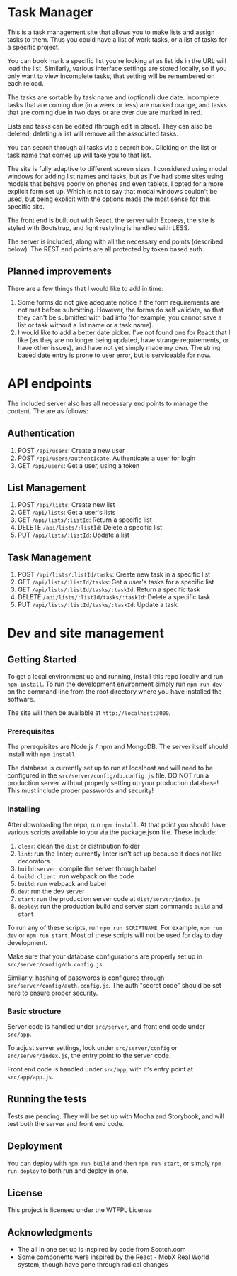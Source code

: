 # Task Manager

This is a task management site that allows you to make lists and assign tasks to them.  Thus you could have a list of
work tasks, or a list of tasks for a specific project.

You can book mark a specific list you're looking at as list ids in the URL will load the list.  Similarly, various interface
settings are stored locally, so if you only want to view incomplete tasks, that setting will be remembered on each reload.

The tasks are sortable by task name and (optional) due date.  Incomplete tasks that are coming due (in a week or less) are 
marked orange, and tasks that are coming due in two days or are over due are marked in red.

Lists and tasks can be edited (through edit in place).  They can also be deleted; deleting a list will remove all the
associated tasks.

You can search through all tasks via a search box.  Clicking on the list or task name that comes up will take you to 
that list.

The site is fully adaptive to different screen sizes.  I considered using modal windows for adding list names and tasks,
but as I've had some sites using modals that behave poorly on phones and even tablets, I opted for a more explicit form
set up.  Which is not to say that modal windows couldn't be used, but being explicit with the options made the most sense
for this specific site.

The front end is built out with React, the server with Express, the site is styled with Bootstrap, and light restyling is
handled with LESS. 

The server is included, along with all the necessary end points (described below).  The REST end points are all protected 
by token based auth.

## Planned improvements
There are a few things that I would like to add in time:

1. Some forms do not give adequate notice if the form requirements are not met before submitting.  However, the forms do
    self validate, so that they can't be submitted with bad info (for example, you cannot save a list or task without a 
    list name or a task name).
2. I would like to add a better date picker.  I've not found one for React that I like (as they are no longer being updated,
    have strange requirements, or have other issues), and have not yet simply made my own.  The string based date entry 
    is prone to user error, but is serviceable for now.
    
# API endpoints
The included server also has all necessary end points to manage the content.  The are as follows:

## Authentication

1. POST `/api/users`: Create a new user
2. POST `/api/users/authenticate`: Authenticate a user for login
3. GET `/api/users`: Get a user, using a token

## List Management

1. POST `/api/lists`: Create new list
2. GET `/api/lists`: Get a user's lists
3. GET `/api/lists/:listId`: Return a specific list
4. DELETE `/api/lists/:listId`: Delete a specific list
4. PUT `/api/lists/:listId`: Update a list

## Task Management
1. POST `/api/lists/:listId/tasks`: Create new task in a specific list
2. GET `/api/lists/:listId/tasks`: Get a user's tasks for a specific list
3. GET `/api/lists/:listId/tasks/:taskId`: Return a specific task
4. DELETE `/api/lists/:listId/tasks/:taskId`: Delete a specific task
4. PUT `/api/lists/:listId/tasks/:taskId`: Update a task      

# Dev and site management

## Getting Started
To get a local environment up and running, install this repo locally and run `npm install`.  To run the development 
environment simply run `npm run dev` on the command line from the root directory where you have installed the software.

The site will then be available at `http://localhost:3000`.

### Prerequisites

The prerequisites are Node.js / npm and MongoDB.  The server itself should install with `npm install`.

The database is currently set up to run at localhost and will need to be configured in the `src/server/config/db.config.js` 
file.  DO NOT run a production server without properly setting up your production database!  This must include
proper passwords and security!

### Installing

After downloading the repo, run `npm install`.  At that point you should have various scripts available to you via the package.json file. 
These include:

1. `clear`: clean the `dist` or distribution folder
2. `lint`: run the linter; currently linter isn't set up because it does not like decorators
3. `build:server`: compile the server through babel
4. `build:client`: run webpack on the code
5. `build`: run webpack and babel
6. `dev`: run the dev server
7. `start`: run the production server code at `dist/server/index.js`
8. `deploy`: run the production build and server start commands `build` and `start`

To run any of these scripts, run `npm run SCRIPTNAME`.  For example, `npm run dev` or `npm run start`.  Most of these scripts will not be used 
for day to day development.

Make sure that your database configurations are properly set up in `src/server/config/db.config.js`.

Similarly, hashing of passwords is configured through `src/server/config/auth.config.js`.  The auth "secret code" should be set here to 
ensure proper security.

### Basic structure
Server code is handled under `src/server`, and front end code under `src/app`.  

To adjust server settings, look under `src/server/config` or `src/server/index.js`, the entry point to the server code.

Front end code is handled under `src/app`, with it's entry point at `src/app/app.js`.

## Running the tests

Tests are pending.  They will be set up with Mocha and Storybook, and will test both the server and front end code.

## Deployment

You can deploy with `npm run build` and then `npm run start`, or simply `npm run deploy` to both run and deploy in one.

## License

This project is licensed under the WTFPL License 

## Acknowledgments

* The all in one set up is inspired by code from Scotch.com 
* Some components were inspired by the React - MobX Real World system, though have gone through radical changes
